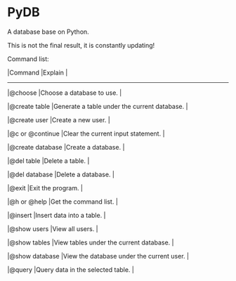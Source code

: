 # PyDB
A database base on Python.

This is not the final result, it is constantly updating!

Command list:

|Command             |Explain                                         |

-----------------------------------------------------------------------

|@choose             |Choose a database to use.                       |

|@create table       |Generate a table under the current database.    |

|@create user        |Create a new user.                              |

|@c or @continue     |Clear the current input statement.              |

|@create database    |Create a database.        |

|@del table          |Delete a table.                                 |

|@del database       |Delete a database.                              |

|@exit               |Exit the program.                               |

|@h or @help         |Get the command list.                           |

|@insert             |Insert data into a table.                       |

|@show users         |View all users.                                 |

|@show tables        |View tables under the current database.         |

|@show database      |View the database under the current user.       |

|@query              |Query data in the selected table.               |
